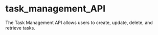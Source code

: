 # task_management_API
The Task Management API allows users to create, update, delete, and retrieve tasks.
